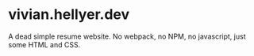 # vivian.hellyer.dev

A dead simple resume website. No webpack, no NPM, no javascript, just some HTML
and CSS.
